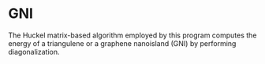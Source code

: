 # GNI
The Huckel matrix-based algorithm employed by this program computes the energy of a triangulene or a graphene nanoisland (GNI) by performing diagonalization.
